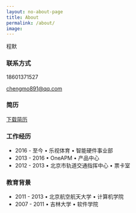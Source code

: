 ```yaml
---
layout: no-about-page
title: About
permalink: /about/
image:
---
```


程默

### 联系方式

18601371527

[chengmo891@qq.com](mailto:chengmo891@qq.com)

### 简历

[下载简历](../resume.pdf)

### 工作经历

* 2016 - 至今 • 乐视体育 • 智能硬件事业部
* 2013 - 2016 • OneAPM • 产品中心
* 2012 - 2013 • 北京市轨道交通指挥中心 • 票卡室

### 教育背景

* 2011 - 2013 • 北京航空航天大学 • 计算机学院
* 2007 - 2011 • 吉林大学 • 软件学院
